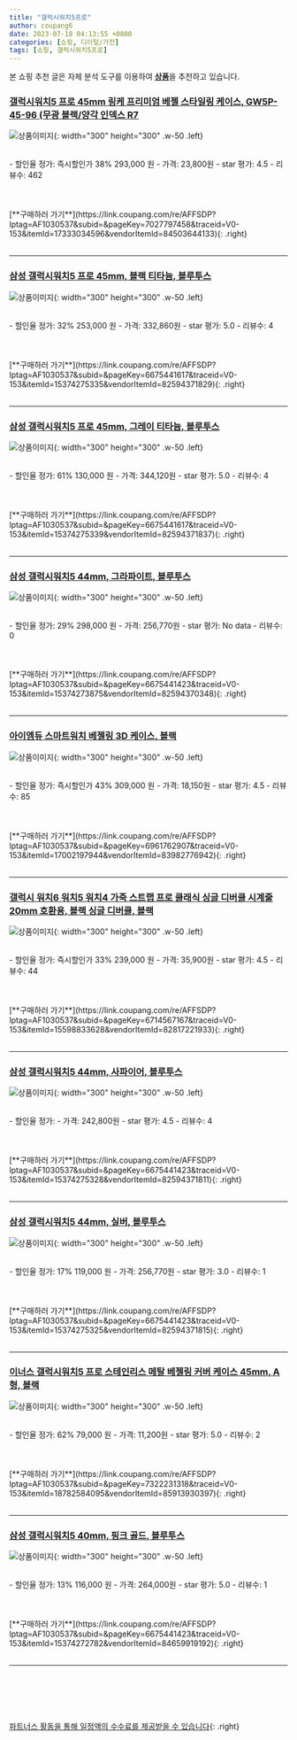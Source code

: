```yaml
---
title: "갤럭시워치5프로"
author: coupang6
date: 2023-07-18 04:13:55 +0800
categories: [쇼핑, 디이털/가전]
tags: [쇼핑, 갤럭시워치5프로]
---
```


본 쇼핑 추천 글은 자체 분석 도구를 이용하여 [**상품**](https://link.coupang.com/a/bao1ui)을 추천하고 있습니다.

### [갤럭시워치5 프로 45mm 링케 프리미엄 베젤 스타일링 케이스, GW5P-45-96 (무광 블랙/양각 인덱스 R7](https://link.coupang.com/re/AFFSDP?lptag=AF1030537&subid=&pageKey=7027797458&traceid=V0-153&itemId=17333034596&vendorItemId=84503644133)

![상품이미지](https://thumbnail7.coupangcdn.com/thumbnails/remote/230x230ex/image/vendor_inventory/eb7a/c3cb133e2be8d4bc073fa9333ce2c3cdc44de16886fe5bef2251f74d7862.jpg){: width="300" height="300" .w-50 .left}


<br>
- 할인율 정가: 즉시할인가 38%  293,000   원
- 가격: 23,800원
- star 평가: 4.5
- 리뷰수: 462
<br>
<br>
<br>
<br>
[**구매하러 가기**](https://link.coupang.com/re/AFFSDP?lptag=AF1030537&subid=&pageKey=7027797458&traceid=V0-153&itemId=17333034596&vendorItemId=84503644133){: .right}
<br>
<br>

---

### [삼성 갤럭시워치5 프로 45mm, 블랙 티타늄, 블루투스](https://link.coupang.com/re/AFFSDP?lptag=AF1030537&subid=&pageKey=6675441617&traceid=V0-153&itemId=15374275335&vendorItemId=82594371829)

![상품이미지](https://thumbnail6.coupangcdn.com/thumbnails/remote/230x230ex/image/retail/images/7798998724384050-56a9e93c-a377-4c45-953a-0ac5ff1f52b0.jpg){: width="300" height="300" .w-50 .left}


<br>
- 할인율 정가: 32%  253,000   원
- 가격: 332,860원
- star 평가: 5.0
- 리뷰수: 4
<br>
<br>
<br>
<br>
[**구매하러 가기**](https://link.coupang.com/re/AFFSDP?lptag=AF1030537&subid=&pageKey=6675441617&traceid=V0-153&itemId=15374275335&vendorItemId=82594371829){: .right}
<br>
<br>

---

### [삼성 갤럭시워치5 프로 45mm, 그레이 티타늄, 블루투스](https://link.coupang.com/re/AFFSDP?lptag=AF1030537&subid=&pageKey=6675441617&traceid=V0-153&itemId=15374275339&vendorItemId=82594371837)

![상품이미지](https://thumbnail8.coupangcdn.com/thumbnails/remote/230x230ex/image/retail/images/8237045234683901-e5bec479-72e0-41ce-bd68-3e5249bb670f.jpg){: width="300" height="300" .w-50 .left}


<br>
- 할인율 정가: 61%  130,000   원
- 가격: 344,120원
- star 평가: 5.0
- 리뷰수: 4
<br>
<br>
<br>
<br>
[**구매하러 가기**](https://link.coupang.com/re/AFFSDP?lptag=AF1030537&subid=&pageKey=6675441617&traceid=V0-153&itemId=15374275339&vendorItemId=82594371837){: .right}
<br>
<br>

---

### [삼성 갤럭시워치5 44mm, 그라파이트, 블루투스](https://link.coupang.com/re/AFFSDP?lptag=AF1030537&subid=&pageKey=6675441423&traceid=V0-153&itemId=15374273875&vendorItemId=82594370348)

![상품이미지](https://thumbnail7.coupangcdn.com/thumbnails/remote/230x230ex/image/retail/images/8227220393717282-c508a0be-3e7b-4f83-857c-1f8c5ec9b614.jpg){: width="300" height="300" .w-50 .left}


<br>
- 할인율 정가: 29%  298,000   원
- 가격: 256,770원
- star 평가: No data
- 리뷰수: 0
<br>
<br>
<br>
<br>
[**구매하러 가기**](https://link.coupang.com/re/AFFSDP?lptag=AF1030537&subid=&pageKey=6675441423&traceid=V0-153&itemId=15374273875&vendorItemId=82594370348){: .right}
<br>
<br>

---

### [아이엠듀 스마트워치 베젤링 3D 케이스, 블랙](https://link.coupang.com/re/AFFSDP?lptag=AF1030537&subid=&pageKey=6961762907&traceid=V0-153&itemId=17002197944&vendorItemId=83982776942)

![상품이미지](https://thumbnail8.coupangcdn.com/thumbnails/remote/230x230ex/image/vendor_inventory/4125/14975d012000e4a0e9f3d10c109e272c2852c510f167e3c160117fa554b4.jpg){: width="300" height="300" .w-50 .left}


<br>
- 할인율 정가: 즉시할인가 43%  309,000   원
- 가격: 18,150원
- star 평가: 4.5
- 리뷰수: 85
<br>
<br>
<br>
<br>
[**구매하러 가기**](https://link.coupang.com/re/AFFSDP?lptag=AF1030537&subid=&pageKey=6961762907&traceid=V0-153&itemId=17002197944&vendorItemId=83982776942){: .right}
<br>
<br>

---

### [갤럭시 워치6 워치5 워치4 가죽 스트랩 프로 클래식 싱글 디버클 시계줄 20mm 호환용, 블랙 싱글 디버클, 블랙](https://link.coupang.com/re/AFFSDP?lptag=AF1030537&subid=&pageKey=6714567167&traceid=V0-153&itemId=15598833628&vendorItemId=82817221933)

![상품이미지](https://thumbnail9.coupangcdn.com/thumbnails/remote/230x230ex/image/vendor_inventory/ec18/a7a1070edbedbb86e045ee91ba81e72b14d5fbb6a9a508d20f5d71df52ea.jpg){: width="300" height="300" .w-50 .left}


<br>
- 할인율 정가: 즉시할인가 33%  239,000   원
- 가격: 35,900원
- star 평가: 4.5
- 리뷰수: 44
<br>
<br>
<br>
<br>
[**구매하러 가기**](https://link.coupang.com/re/AFFSDP?lptag=AF1030537&subid=&pageKey=6714567167&traceid=V0-153&itemId=15598833628&vendorItemId=82817221933){: .right}
<br>
<br>

---

### [삼성 갤럭시워치5 44mm, 사파이어, 블루투스](https://link.coupang.com/re/AFFSDP?lptag=AF1030537&subid=&pageKey=6675441423&traceid=V0-153&itemId=15374275328&vendorItemId=82594371811)

![상품이미지](https://thumbnail7.coupangcdn.com/thumbnails/remote/230x230ex/image/retail/images/8237986953262522-f56a4e68-276d-4ea0-abbb-fa74a20a93bd.jpg){: width="300" height="300" .w-50 .left}


<br>
- 할인율 정가: 
- 가격: 242,800원
- star 평가: 4.5
- 리뷰수: 4
<br>
<br>
<br>
<br>
[**구매하러 가기**](https://link.coupang.com/re/AFFSDP?lptag=AF1030537&subid=&pageKey=6675441423&traceid=V0-153&itemId=15374275328&vendorItemId=82594371811){: .right}
<br>
<br>

---

### [삼성 갤럭시워치5 44mm, 실버, 블루투스](https://link.coupang.com/re/AFFSDP?lptag=AF1030537&subid=&pageKey=6675441423&traceid=V0-153&itemId=15374275325&vendorItemId=82594371815)

![상품이미지](https://thumbnail7.coupangcdn.com/thumbnails/remote/230x230ex/image/retail/images/7806778449399451-a0493d78-7e95-43f2-8534-480f22c1e881.jpg){: width="300" height="300" .w-50 .left}


<br>
- 할인율 정가: 17%  119,000   원
- 가격: 256,770원
- star 평가: 3.0
- 리뷰수: 1
<br>
<br>
<br>
<br>
[**구매하러 가기**](https://link.coupang.com/re/AFFSDP?lptag=AF1030537&subid=&pageKey=6675441423&traceid=V0-153&itemId=15374275325&vendorItemId=82594371815){: .right}
<br>
<br>

---

### [이너스 갤럭시워치5 프로 스테인리스 메탈 베젤링 커버 케이스 45mm, A형, 블랙](https://link.coupang.com/re/AFFSDP?lptag=AF1030537&subid=&pageKey=7322231318&traceid=V0-153&itemId=18782584095&vendorItemId=85913930397)

![상품이미지](https://thumbnail9.coupangcdn.com/thumbnails/remote/230x230ex/image/vendor_inventory/5b38/fd4217cc9e27f7dc1d4e6742b9779298b5563e6a1f9df58f83cbd88b4c66.png){: width="300" height="300" .w-50 .left}


<br>
- 할인율 정가: 62%  79,000   원
- 가격: 11,200원
- star 평가: 5.0
- 리뷰수: 2
<br>
<br>
<br>
<br>
[**구매하러 가기**](https://link.coupang.com/re/AFFSDP?lptag=AF1030537&subid=&pageKey=7322231318&traceid=V0-153&itemId=18782584095&vendorItemId=85913930397){: .right}
<br>
<br>

---

### [삼성 갤럭시워치5 40mm, 핑크 골드, 블루투스](https://link.coupang.com/re/AFFSDP?lptag=AF1030537&subid=&pageKey=6675441423&traceid=V0-153&itemId=15374272782&vendorItemId=84659919192)

![상품이미지](https://thumbnail10.coupangcdn.com/thumbnails/remote/230x230ex/image/vendor_inventory/0fa3/46b678117372b5d64b338f8ec82cf930b418b7e5759744e1775f09e5a023.jpg){: width="300" height="300" .w-50 .left}


<br>
- 할인율 정가: 13%  116,000   원
- 가격: 264,000원
- star 평가: 5.0
- 리뷰수: 1
<br>
<br>
<br>
<br>
[**구매하러 가기**](https://link.coupang.com/re/AFFSDP?lptag=AF1030537&subid=&pageKey=6675441423&traceid=V0-153&itemId=15374272782&vendorItemId=84659919192){: .right}
<br>
<br>

---
<br><br><br><br><br> [파트너스 활동을 통해 일정액의 수수료를 제공받을 수 있습니다](https://link.coupang.com/a/bao1ui){: .right}